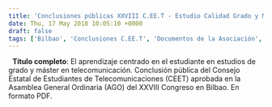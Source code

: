 ```yaml
---
title: 'Conclusiones públicas XXVIII C.EE.T - Estudio Calidad Grado y Máster en Telecomunicación'
date: Thu, 17 May 2018 10:05:10 +0000
draft: false
tags: ['Bilbao', 'Conclusiones C.EE.T', 'Documentos de la Asociación', 'Posicionamientos', 'UPV/EHU', 'XXVIII C.EE.T']
---
```


  **Título completo**: El aprendizaje centrado en el estudiante en estudios de grado y máster en telecomunicación. Conclusión pública del Consejo Estatal de Estudiantes de Telecomunicaciones (CEET) aprobada en la Asamblea General Ordinaria (AGO) del XXVIII Congreso en Bilbao. En formato PDF.